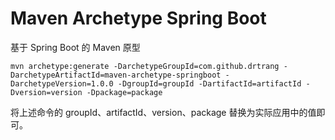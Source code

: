 # Maven Archetype Spring Boot

基于 Spring Boot 的 Maven 原型

```npm
mvn archetype:generate -DarchetypeGroupId=com.github.drtrang -DarchetypeArtifactId=maven-archetype-springboot -DarchetypeVersion=1.0.0 -DgroupId=groupId -DartifactId=artifactId -Dversion=version -Dpackage=package
```

将上述命令的 groupId、artifactId、version、package 替换为实际应用中的值即可。